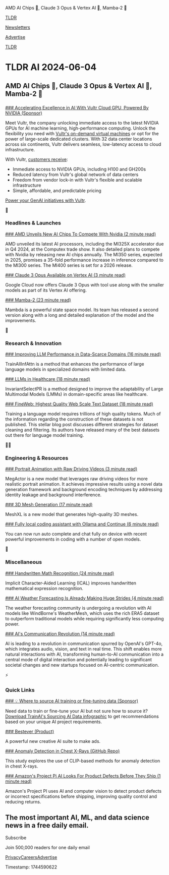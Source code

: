 AMD AI Chips 💾, Claude 3 Opus & Vertex AI 🤝, Mamba-2 🐍

[TLDR](/)

[Newsletters](/newsletters)

[Advertise](https://advertise.tldr.tech/)

[TLDR](/)

# TLDR AI 2024-06-04

## AMD AI Chips 💾, Claude 3 Opus & Vertex AI 🤝, Mamba-2 🐍

### 

[### Accelerating Excellence in AI With Vultr Cloud GPU, Powered By NVIDIA (Sponsor)](https://www.vultr.com/products/cloud-gpu/?utm_medium=paidmedia&utm_source=newsletter&utm_campaign=tldr)

Meet Vultr, the company unlocking immediate access to the latest NVIDIA GPUs for AI machine learning, high-performance computing. Unlock the flexibility you need with [Vultr's on-demand virtual machines](https://links.tldrnewsletter.com/KYOrf4) or opt for the power of large-scale dedicated clusters. With 32 data center locations across six continents, Vultr delivers seamless, low-latency access to cloud infrastructure.

With Vultr, [customers receive](https://links.tldrnewsletter.com/KYOrf4):

* Immediate access to NVIDIA GPUs, including H100 and GH200s
* Reduced latency from Vultr's global network of data centers
* Freedom from vendor lock-in with Vultr's flexible and scalable infrastructure
* Simple, affordable, and predictable pricing

[Power your GenAI initiatives with Vultr](https://links.tldrnewsletter.com/KYOrf4).

🚀

### Headlines & Launches

[### AMD Unveils New AI Chips To Compete With Nvidia (2 minute read)](https://www.fastcompany.com/91134766/amd-unveils-new-ai-chips-to-compete-with-nvidia?utm_source=tldrai)

AMD unveiled its latest AI processors, including the MI325X accelerator due in Q4 2024, at the Computex trade show. It also detailed plans to compete with Nvidia by releasing new AI chips annually. The MI350 series, expected in 2025, promises a 35-fold performance increase in inference compared to the MI300 series. The MI400 series is set for a 2026 release.

[### Claude 3 Opus Available on Vertex AI (3 minute read)](https://cloud.google.com/blog/products/ai-machine-learning/anthropics-claude-3-opus-and-tool-use-are-generally-available-on-vertex-ai?utm_source=tldrai)

Google Cloud now offers Claude 3 Opus with tool use along with the smaller models as part of its Vertex AI offering.

[### Mamba-2 (23 minute read)](https://goombalab.github.io/blog/2024/mamba2-part1-model/?utm_source=tldrai)

Mambda is a powerful state space model. Its team has released a second version along with a long and detailed explanation of the model and the improvements.

🧠

### Research & Innovation

[### Improving LLM Performance in Data-Scarce Domains (16 minute read)](https://arxiv.org/abs/2405.20192v1?utm_source=tldrai)

TrainAllInfAttn is a method that enhances the performance of large language models in specialized domains with limited data.

[### LLMs in Healthcare (18 minute read)](https://arxiv.org/abs/2405.12217v1?utm_source=tldrai)

InvariantSelectPR is a method designed to improve the adaptability of Large Multimodal Models (LMMs) in domain-specific areas like healthcare.

[### FineWeb: Highest Quality Web Scale Text Dataset (18 minute read)](https://huggingface.co/spaces/HuggingFaceFW/blogpost-fineweb-v1?utm_source=tldrai)

Training a language model requires trillions of high quality tokens. Much of the information regarding the construction of these datasets is not published. This stellar blog post discusses different strategies for dataset cleaning and filtering. Its authors have released many of the best datasets out there for language model training.

👨‍💻

### Engineering & Resources

[### Portrait Animation with Raw Driving Videos (3 minute read)](https://megvii-research.github.io/MegFaceAnimate/?utm_source=tldrai)

MegActor is a new model that leverages raw driving videos for more realistic portrait animation. It achieves impressive results using a novel data generation framework and background encoding techniques by addressing identity leakage and background interference.

[### 3D Mesh Generation (17 minute read)](https://arxiv.org/abs/2405.20853?utm_source=tldrai)

MeshXL is a new model that generates high-quality 3D meshes.

[### Fully local coding assistant with Ollama and Continue (6 minute read)](https://ollama.com/blog/continue-code-assistant?utm_source=tldrai)

You can now run auto complete and chat fully on device with recent powerful improvements in coding with a number of open models.

🎁

### Miscellaneous

[### Handwritten Math Recognition (24 minute read)](https://arxiv.org/abs/2405.09032?utm_source=tldrai)

Implicit Character-Aided Learning (ICAL) improves handwritten mathematical expression recognition.

[### AI Weather Forecasting Is Already Making Huge Strides (4 minute read)](https://arstechnica.com/ai/2024/06/as-a-potentially-historic-hurricane-season-looms-can-ai-forecast-models-help/?utm_source=tldrai)

The weather forecasting community is undergoing a revolution with AI models like WindBorne's WeatherMesh, which uses the rich ERA5 dataset to outperform traditional models while requiring significantly less computing power.

[### AI's Communication Revolution (14 minute read)](https://www.digitalnative.tech/p/ais-communication-revolution-were?utm_source=tldrai)

AI is leading to a revolution in communication spurred by OpenAI's GPT-4o, which integrates audio, vision, and text in real time. This shift enables more natural interactions with AI, transforming human-to-AI communication into a central mode of digital interaction and potentially leading to significant societal changes and new startups focused on AI-centric communication.

⚡️

### Quick Links

[### 💡 Where to source AI training or fine-tuning data (Sponsor)](https://www.rws.com/artificial-intelligence/train-ai-data-services/ai-data-sourcing-decision-tree-download-ad/?utm_campaign=trainai-genai&amp;utm_source=tldr-ai&amp;utm_medium=paid&amp;utm_content=lp-sourcing-ai-data-infographic)

Need data to train or fine-tune your AI but not sure how to source it? [Download TrainAI's Sourcing AI Data infographic](https://www.rws.com/artificial-intelligence/train-ai-data-services/ai-data-sourcing-decision-tree-download-ad/?utm_campaign=trainai-genai&utm_source=tldr-ai&utm_medium=paid&utm_content=lp-sourcing-ai-data-infographic) to get recommendations based on your unique AI project requirements.

[### Bestever (Product)](https://www.bestever.ai/?utm_source=tldrai)

A powerful new creative AI suite to make ads.

[### Anomaly Detection in Chest X-Rays (GitHub Repo)](https://github.com/sunzc-sunny/ppad?utm_source=tldrai)

This study explores the use of CLIP-based methods for anomaly detection in chest X-rays.

[### Amazon's Project Pi AI Looks For Product Defects Before They Ship (1 minute read)](https://www.theverge.com/2024/6/3/24170567/amazons-project-pi-product-defect-return-ai-computer-vision?utm_source=tldrai)

Amazon's Project PI uses AI and computer vision to detect product defects or incorrect specifications before shipping, improving quality control and reducing returns.

## The most important AI, ML, and data science news in a free daily email.

Subscribe

Join 500,000 readers for one daily email

[Privacy](/privacy)[Careers](https://jobs.ashbyhq.com/tldr.tech)[Advertise](/ai/advertise)

Timestamp: 1744590622